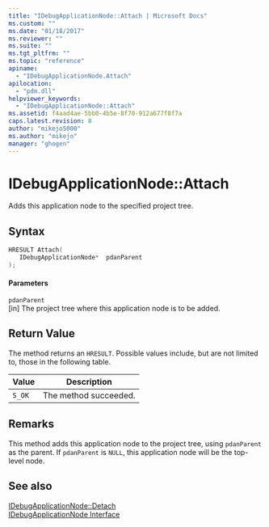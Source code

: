 ```yaml
---
title: "IDebugApplicationNode::Attach | Microsoft Docs"
ms.custom: ""
ms.date: "01/18/2017"
ms.reviewer: ""
ms.suite: ""
ms.tgt_pltfrm: ""
ms.topic: "reference"
apiname: 
  - "IDebugApplicationNode.Attach"
apilocation: 
  - "pdm.dll"
helpviewer_keywords: 
  - "IDebugApplicationNode::Attach"
ms.assetid: f4aad4ae-5bb0-4b5e-8f70-912a677f8f7a
caps.latest.revision: 8
author: "mikejo5000"
ms.author: "mikejo"
manager: "ghogen"
---
```

# IDebugApplicationNode::Attach
Adds this application node to the specified project tree.  
  
## Syntax  
  
```cpp
HRESULT Attach(  
   IDebugApplicationNode*  pdanParent  
);  
```  
  
#### Parameters  
 `pdanParent`  
 [in] The project tree where this application node is to be added.  
  
## Return Value  
 The method returns an `HRESULT`. Possible values include, but are not limited to, those in the following table.  
  
|Value|Description|  
|-----------|-----------------|  
|`S_OK`|The method succeeded.|  
  
## Remarks  
 This method adds this application node to the project tree, using `pdanParent` as the parent. If `pdanParent` is `NULL`, this application node will be the top-level node.  
  
## See also  
 [IDebugApplicationNode::Detach](../../winscript/reference/idebugapplicationnode-detach.md)   
 [IDebugApplicationNode Interface](../../winscript/reference/idebugapplicationnode-interface.md)